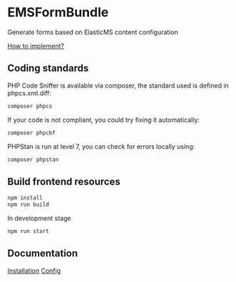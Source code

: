 EMSFormBundle
=============

Generate forms based on ElasticMS content configuration

[How to implement?](../master/Resources/doc/example.md)

Coding standards 
----------------
PHP Code Sniffer is available via composer, the standard used is defined in phpcs.xml.diff:
````bash
composer phpcs
````

If your code is not compliant, you could try fixing it automatically:
````bash
composer phpcbf
````

PHPStan is run at level 7, you can check for errors locally using:
`````bash
composer phpstan
`````

Build frontend resources
-------------

`````bash
npm install
npm run build
`````

In development stage 
`````bash
npm run start
`````

Documentation
-------------

[Installation](../master/Resources/doc/install.md)
[Config](../master/Resources/doc/config.md)